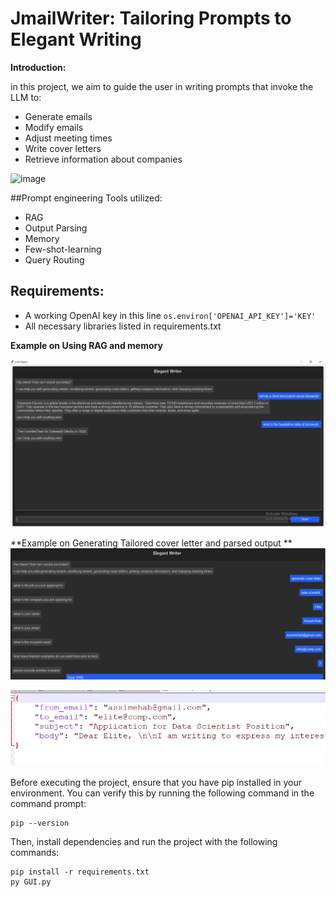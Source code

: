# JmailWriter: Tailoring Prompts to Elegant Writing

**Introduction:**

in this project, we aim to guide the user in writing prompts that invoke the LLM to:

- Generate emails
- Modify emails
- Adjust meeting times
- Write cover letters
- Retrieve information about companies

![image](images/task.jpg)

##Prompt engineering Tools utilized:

- RAG
- Output Parsing
- Memory
- Few-shot-learning
- Query Routing

## Requirements:

- A working OpenAI key in this line ` os.environ['OPENAI_API_KEY']='KEY' `
- All necessary libraries listed in requirements.txt

**Example on Using RAG and memory**

![image](images/Rag.jpg)

**Example on Generating Tailored cover letter and parsed output **
![image](images/coverletter.jpg)


![image](images/outputparsing.jpg)


Before executing the project, ensure that you have pip installed in your environment. You can verify this by running the following command in the command prompt:

	pip --version

Then, install dependencies and run the project with the following commands:

```
pip install -r requirements.txt
py GUI.py
```